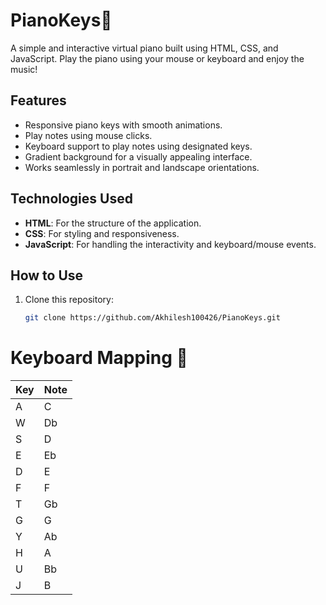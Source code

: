 # PianoKeys🎹  

A simple and interactive virtual piano built using HTML, CSS, and JavaScript. Play the piano using your mouse or keyboard and enjoy the music!  

## Features  
- Responsive piano keys with smooth animations.  
- Play notes using mouse clicks.  
- Keyboard support to play notes using designated keys.  
- Gradient background for a visually appealing interface.  
- Works seamlessly in portrait and landscape orientations.    

## Technologies Used  
- **HTML**: For the structure of the application.  
- **CSS**: For styling and responsiveness.  
- **JavaScript**: For handling the interactivity and keyboard/mouse events.  

## How to Use  
1. Clone this repository:  
   ```bash  
   git clone https://github.com/Akhilesh100426/PianoKeys.git  

# Keyboard Mapping 🎹

| Key | Note |
|-----|------|
| A   | C    |
| W   | Db   |
| S   | D    |
| E   | Eb   |
| D   | E    |
| F   | F    |
| T   | Gb   |
| G   | G    |
| Y   | Ab   |
| H   | A    |
| U   | Bb   |
| J   | B    |
